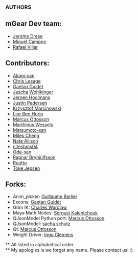 ### AUTHORS


## mGear Dev team:  
- [Jerome Drese](https://github.com/jdrese)
- [Miquel Campos](https://github.com/miquelcampos)
- [Rafael Villar](https://github.com/RafaelVillar)


## Contributors:  
- [Akagi-san](https://github.com/akiwoRM/)
- [Chris Lesage](https://github.com/chris-lesage/)
- [Gaetan Guidet](https://github.com/gatgui/)
- [Jascha Wohlkinger](https://github.com/JaschaW/)
- [Jeroen Hoolmans](https://github.com/jhoolmans/)
- [Justin Pedersen](https://github.com/JustinPedersen)
- [Krzysztof Marcinowski](https://github.com/krzymRR/)
- [Lior Ben Horin](https://github.com/liorbenhorin/)
- [Marcus Ottosson](https://github.com/mottosso)
- [Marthinus Wessels](https://github.com/Lohult)
- [Matsumoto-san](https://github.com/yamahigashi)
- [Miles Cheng](https://github.com/milesckt/)
- [Nate Allison](https://github.com/juggernate)
- [niteshms04](https://github.com/niteshms04)
- [Oda-san](https://github.com/Gotetz/)
- [Ragnar Brynjúlfsson](https://github.com/ragtag)
- [Ruuttu](https://github.com/Ruuttu/)
- [Toke Jepsen](https://github.com/tokejepsen/)

## Forks:  
- Anim_picker: [Guillaume Barlier](https://github.com/gbarlier/anim_picker)
- Excons: [Gaetan Guidet](https://github.com/gatgui/excons)
- Grim IK: [Charles Wardlaw](https://github.com/kattkieru/grim_IK)
- Maya Math Nodes: [Serguei Kalentchouk](https://github.com/serguei-k/maya-math-nodes)
- QJsonModel Python port: [Marcus Ottosson](https://github.com/mottosso)
- QJsonModel: [sacha schutz](https://github.com/dridk)
- Qt: [Marcus Ottosson](https://github.com/mottosso)
- Weight Driver: [Ingo Clemens](https://github.com/IngoClemens)

** All listed in alphabetical order  
** My apologies is we forget any name. Please contact us! :)  


